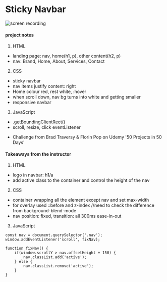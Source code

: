 # Sticky Navbar

![screen recording](https://media.giphy.com/media/lmUK5opkS6gKaL8RsS/giphy.gif)

#### project notes

1. HTML
- landing page: nav, home(h1, p), other content(h2, p)
- nav: Brand, Home, About, Services, Contact

2. CSS
- sticky navbar
- nav items justify content: right
- Home colour red, rest white, :hover
- when scroll down, nav bg turns into white and getting smaller
- responsive navbar

3. JavaScript
- .getBoundingClientRect()
- scroll, resize, click eventListener

+ Challenge from Brad Traversy & Florin Pop on Udemy '50 Projects in 50 Days'

#### Takeaways from the instructor

1. HTML
- logo in navbar: h1/a
- add active class to the container and control the height of the nav

2. CSS
- container wrapping all the element except nav and set max-width
- for overlay used ::before and z-index //need to check the difference from background-blend-mode
- nav position: fixed, transition: all 300ms ease-in-out

3. JavaScript
```
const nav = document.querySelector('.nav');
window.addEventListener('scroll', fixNav);

function fixNav() {
    if(window.scrollY > nav.offsetHeight + 150) {
        nav.classList.add('active');
    } else {
        nav.classList.remove('active');
    }
}
```
